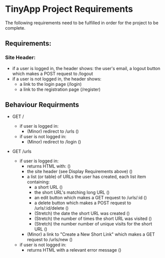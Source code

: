 # TinyApp Project Requirements

The following requirements need to be fulfilled in order for the project to be complete.

## Requirements:

### Site Header:
- if a user is logged in, the header shows:
the user's email, a logout button which makes a POST request to /logout
- if a user is not logged in, the header shows:
    - a link to the login page (/login)
    - a link to the registration page (/register)

## Behaviour Requirments
- GET /

    - if user is logged in:
        - (Minor) redirect to /urls ()
    - if user is not logged in:
        - (Minor) redirect to /login ()

- GET /urls

  - if user is logged in:
    - returns HTML with: ()
    - the site header (see Display Requirements above) ()
    - a list (or table) of URLs the user has created, each list item containing:
      - a short URL ()
      - the short URL's matching long URL ()
      - an edit button which makes a GET request to /urls/:id ()
      - a delete button which makes a POST request to /urls/:id/delete ()
      - (Stretch) the date the short URL was created ()
      - (Stretch) the number of times the short URL was visited ()
      - (Stretch) the number number of unique visits for the short URL ()
    - (Minor) a link to "Create a New Short Link" which makes a GET request to /urls/new ()
  - if user is not logged in:
    - returns HTML with a relevant error message ()